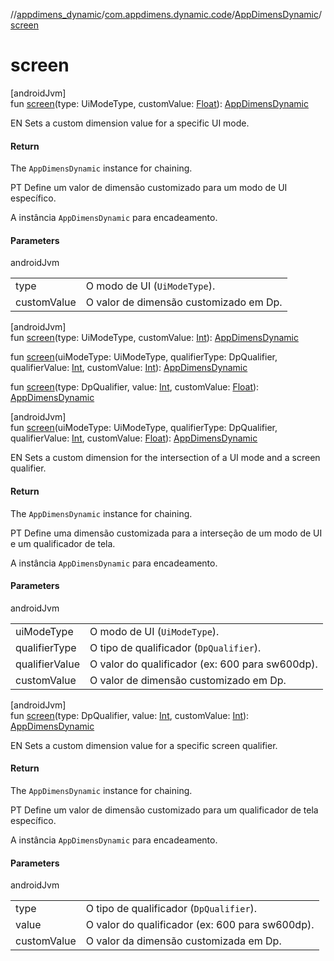 //[appdimens_dynamic](../../../index.md)/[com.appdimens.dynamic.code](../index.md)/[AppDimensDynamic](index.md)/[screen](screen.md)

# screen

[androidJvm]\
fun [screen](screen.md)(type: UiModeType, customValue: [Float](https://kotlinlang.org/api/core/kotlin-stdlib/kotlin/-float/index.html)): [AppDimensDynamic](index.md)

EN Sets a custom dimension value for a specific UI mode.

#### Return

The `AppDimensDynamic` instance for chaining.

PT Define um valor de dimensão customizado para um modo de UI específico.

A instância `AppDimensDynamic` para encadeamento.

#### Parameters

androidJvm

| | |
|---|---|
| type | O modo de UI (`UiModeType`). |
| customValue | O valor de dimensão customizado em Dp. |

[androidJvm]\
fun [screen](screen.md)(type: UiModeType, customValue: [Int](https://kotlinlang.org/api/core/kotlin-stdlib/kotlin/-int/index.html)): [AppDimensDynamic](index.md)

fun [screen](screen.md)(uiModeType: UiModeType, qualifierType: DpQualifier, qualifierValue: [Int](https://kotlinlang.org/api/core/kotlin-stdlib/kotlin/-int/index.html), customValue: [Int](https://kotlinlang.org/api/core/kotlin-stdlib/kotlin/-int/index.html)): [AppDimensDynamic](index.md)

fun [screen](screen.md)(type: DpQualifier, value: [Int](https://kotlinlang.org/api/core/kotlin-stdlib/kotlin/-int/index.html), customValue: [Float](https://kotlinlang.org/api/core/kotlin-stdlib/kotlin/-float/index.html)): [AppDimensDynamic](index.md)

[androidJvm]\
fun [screen](screen.md)(uiModeType: UiModeType, qualifierType: DpQualifier, qualifierValue: [Int](https://kotlinlang.org/api/core/kotlin-stdlib/kotlin/-int/index.html), customValue: [Float](https://kotlinlang.org/api/core/kotlin-stdlib/kotlin/-float/index.html)): [AppDimensDynamic](index.md)

EN Sets a custom dimension for the intersection of a UI mode and a screen qualifier.

#### Return

The `AppDimensDynamic` instance for chaining.

PT Define uma dimensão customizada para a interseção de um modo de UI e um qualificador de tela.

A instância `AppDimensDynamic` para encadeamento.

#### Parameters

androidJvm

| | |
|---|---|
| uiModeType | O modo de UI (`UiModeType`). |
| qualifierType | O tipo de qualificador (`DpQualifier`). |
| qualifierValue | O valor do qualificador (ex: 600 para sw600dp). |
| customValue | O valor de dimensão customizado em Dp. |

[androidJvm]\
fun [screen](screen.md)(type: DpQualifier, value: [Int](https://kotlinlang.org/api/core/kotlin-stdlib/kotlin/-int/index.html), customValue: [Int](https://kotlinlang.org/api/core/kotlin-stdlib/kotlin/-int/index.html)): [AppDimensDynamic](index.md)

EN Sets a custom dimension value for a specific screen qualifier.

#### Return

The `AppDimensDynamic` instance for chaining.

PT Define um valor de dimensão customizado para um qualificador de tela específico.

A instância `AppDimensDynamic` para encadeamento.

#### Parameters

androidJvm

| | |
|---|---|
| type | O tipo de qualificador (`DpQualifier`). |
| value | O valor do qualificador (ex: 600 para sw600dp). |
| customValue | O valor da dimensão customizada em Dp. |
